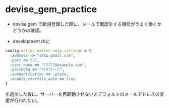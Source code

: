 # devise_gem_practice

- devise gem で新規登録した際に、メールで確認をする機能がうまく働くかどうかの確認。

- development.rbに

```ruby.development.rb
config.action_mailer.smtp_settings = {
  :address => "smtp.gmail.com",
  :port => 587,
  :user_name => "?????@example.com",
  :password => "パスワード",
  :authentication => :plain,
  :enable_starttls_auto => true
}
```

を追加した後に、サーバーを再起動させないとデフォルトのメールアドレスの変更が行われない。

